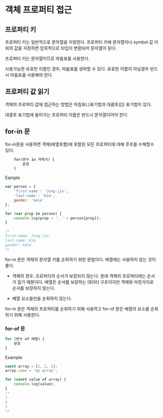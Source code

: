 # 객체 프로퍼티 접근

## 프로퍼티 키

프로퍼티 키는 일반적으로 문자열을 지정한다.
프로퍼티 키에 문자열이나 symbol 값 이외의 값을 지정하면 암묵적으로 타입이 변환되어 문자열이 된다.

프로퍼티 키는 문자열이므로 따옴표를 사용한다.

사용가능한 유효한 이름인 경우, 따옴표를 생략할 수 있다. 유효한 이름이 아닐경우 반드시 따옴표를 사용해야 한다.

## 프로퍼티 값 읽기

객체의 프로퍼티 값에 접근하는 방법은 마침표(.)표기법과 대괄호([]) 표기법이 있다.

대괄호 표기법에 들어가는 프로퍼티 이름은 반드시 문자열이어야 한다.


## for-in 문

for-in문을 사용하면 객체(배열포함)에 포함된 모든 프로퍼티에 대해 루프를 수해할수 있다.
```js
    for(변수 in 객체식) {
        문장
    }
```

Eample
```js
var person = {
    'first-name': 'Jung-jin',
    'last-name': 'Kim',
    gender: 'male'
};

for (var prop in person) {
    console.log(prop + ': ' + person[prop]);
}

/*
first-name: Jung-jin
last-name: Kim
gender: male
*/
```

for-in 문은 객체의 문자열 키를 순회하기 위한 문법이다. 배열에는 사용하지 않는 것이 좋다.

- 객체의 경우, 프로퍼티의 순서가 보장되지 않는다. 원래 객체의 프로퍼티에는 순서가 없기 때문이다. 배열은 순서를 보장하는 데이터 구조이지만 객체와 마찬가지로 순서를 보장하지 않는다.

- 배열 요소들만을 순회하지 않는다.

for-in 문은 객체의 프로퍼티를 순회하기 위해 사용하고 for-of 문은 배열의 요소를 순회하기 위해 사용한다.

### for-of 문

```js
for (변수 of 배열) {
    문장
}
```

Example
```js
const array = [1, 2, 3];
array.name = 'my array';

for (const value of array) {
    console.log(value);
}
/*
1
2
3
*/
```